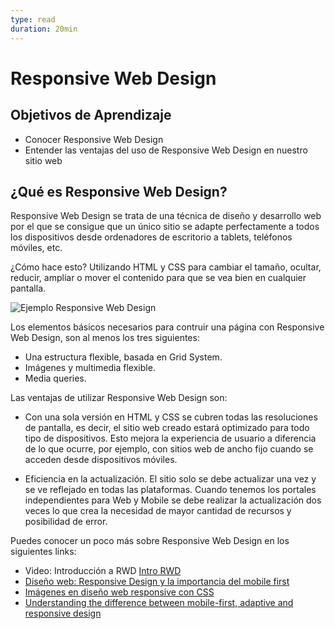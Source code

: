 ```yaml
---
type: read
duration: 20min
---
```


# Responsive Web Design

## Objetivos de Aprendizaje

- Conocer Responsive Web Design
- Entender las ventajas del uso de Responsive Web Design en nuestro sitio web

## ¿Qué es Responsive Web Design?

Responsive Web Design se trata de una técnica de diseño y desarrollo web por
el que se consigue que un único sitio se adapte perfectamente a todos los
dispositivos desde ordenadores de escritorio a tablets, teléfonos móviles, etc.

¿Cómo hace esto? Utilizando HTML y CSS para cambiar el tamaño, ocultar, reducir,
ampliar o mover el contenido para que se vea bien en cualquier pantalla.

![Ejemplo Responsive Web Design](https://designmodo.com/wp-content/uploads/2011/10/4.jpg)

Los elementos básicos necesarios para contruir una página con Responsive Web
Design, son al menos los tres siguientes:

- Una estructura flexible, basada en Grid System.
- Imágenes y multimedia flexible.
- Media queries.

Las ventajas de utilizar Responsive Web Design son:

- Con una sola versión en HTML y CSS se cubren todas las resoluciones de
  pantalla, es decir, el sitio web creado estará optimizado para todo tipo de
  dispositivos. Esto mejora la experiencia de usuario a diferencia de lo que
  ocurre, por ejemplo, con sitios web de ancho fijo cuando se acceden desde
  dispositivos móviles.

- Eficiencia en la actualización. El sitio solo se debe actualizar una vez y se
  ve reflejado en todas las plataformas. Cuando tenemos los portales
  independientes para Web y Mobile se debe realizar la actualización dos veces
  lo que crea la necesidad de mayor cantidad de recursos y posibilidad de error.

Puedes conocer un poco más sobre Responsive Web Design en los siguientes links:

- Video: Introducción a RWD
  [Intro RWD](https://www.youtube.com/watch?v=vr-YtKTlyh8)
- [Diseño web: Responsive Design y la importancia del mobile first](https://www.mediaclick.es/blog/diseno-web-responsive-design-y-la-importancia-del-mobile-first/)
- [Imágenes en diseño web responsive con CSS](https://www.silocreativo.com/imagenes-en-diseno-web-responsive-con-css/)
- [Understanding the difference between mobile-first, adaptive and responsive design](http://fredericgonzalo.com/en/2017/03/01/understanding-the-difference-between-mobile-first-adaptive-and-responsive-design/)
